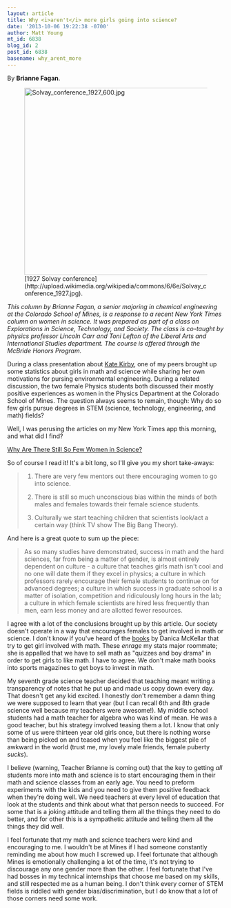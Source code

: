 ```yaml
---
layout: article
title: Why <i>aren't</i> more girls going into science?
date: '2013-10-06 19:22:38 -0700'
author: Matt Young
mt_id: 6838
blog_id: 2
post_id: 6838
basename: why_arent_more
---
```

By **Brianne Fagan**.

<figure>
<img src="/PT/uploads/2013/Solvay_conference_1927_600.jpg" alt="Solvay_conference_1927_600.jpg" width="600" height="434" />
<figcaption markdown="span">
[1927 Solvay conference](http://upload.wikimedia.org/wikipedia/commons/6/6e/Solvay_conference_1927.jpg).

</figcaption>
</figure>

_This column by Brianne Fagan, a senior majoring in chemical engineering at the Colorado School of Mines, is a response to a recent New York Times column on women in science. It was prepared as part of a class on Explorations in Science, Technology, and Society. The class is co-taught by physics professor Lincoln Carr and Toni Lefton of the Liberal Arts and International Studies department. The course is offered through the McBride Honors Program._

During a class presentation about [Kate Kirby](http://www.aps.org/about/governance/election/kirby.cfm), one of my peers brought up some statistics about girls in math and science while sharing her own motivations for pursing environmental engineering. During a related discussion, the two female Physics students both discussed their mostly positive experiences as women in the Physics Department at the Colorado School of Mines. The question always seems to remain, though: Why do so few girls pursue degrees in STEM (science, technology, engineering, and math) fields?

Well, I was perusing the articles on my New York Times app this morning, and what did I find?

[Why Are There Still So Few Women in Science?](http://www.nytimes.com/2013/10/06/magazine/why-are-there-still-so-few-women-in-science.html)

So of course I read it! It's a bit long, so I'll give you my short take-aways:


> 1. There are very few mentors out there encouraging women to go into science.
> 
> 2. There is still so much unconscious bias within the minds of both males and females towards their female science students.
> 
> 3. Culturally we start teaching children that scientists look/act a certain way (think TV show The Big Bang Theory).

And here is a great quote to sum up the piece:

>  As so many studies have demonstrated, success in math and the hard sciences, far from being a matter of gender, is almost entirely dependent on culture - a culture that teaches girls math isn't cool and no one will date them if they excel in physics; a culture in which professors rarely encourage their female students to continue on for advanced degrees; a culture in which success in graduate school is a matter of isolation, competition and ridiculously long hours in the lab; a culture in which female scientists are hired less frequently than men, earn less money and are allotted fewer resources.

I agree with a lot of the conclusions brought up by this article. Our society doesn't operate in a way that encourages females to get involved in math or science. I don't know if you've heard of the [books](http://www.danicamckellar.com/math-books/) by Danica McKellar that try to get girl involved with math. These _enrage_ my stats major roommate; she is appalled that we have to sell math as "quizzes and boy drama" in order to get girls to like math. I have to agree. We don't make math books into sports magazines to get boys to invest in math.

My seventh grade science teacher decided that teaching meant writing a transparency of notes that he put up and made us copy down every day. That doesn't get any kid excited. I honestly don't remember a damn thing we were supposed to learn that year (but I can recall 6th and 8th grade science well because my teachers were awesome!). My middle school students had a math teacher for algebra who was kind of mean. He was a good teacher, but his strategy involved teasing them a lot. I know that only some of us were thirteen year old girls once, but there is nothing worse than being picked on and teased when you feel like the biggest pile of awkward in the world (trust me, my lovely male friends, female puberty _sucks_).

I believe (warning, Teacher Brianne is coming out) that the key to getting _all_ students more into math and science is to start encouraging them in their math and science classes from an early age. You need to preform experiments with the kids and you need to give them positive feedback when they're doing well. We need teachers at every level of education that look at the students and think about what that person needs to succeed. For some that is a joking attitude and telling them all the things they need to do better, and for other this is a sympathetic attitude and telling them all the things they did well.

I feel fortunate that my math and science teachers were kind and encouraging to me. I wouldn't be at Mines if I had someone constantly reminding me about how much I screwed up. I feel fortunate that although Mines is emotionally challenging a lot of the time, it's not trying to discourage any one gender more than the other. I feel fortunate that I've had bosses in my technical internships that choose me based on my skills, and still respected me as a human being. I don't think every corner of STEM fields is riddled with gender bias/discrimination, but I do know that a lot of those corners need some work.
